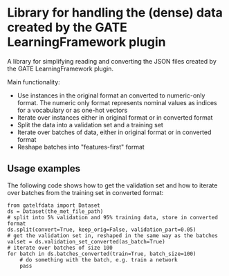 # Library for handling the (dense) data created by the GATE LearningFramework plugin

A library for simplifying reading and converting the JSON files created by the
GATE LearningFramework plugin.

Main functionality:
* Use instances in the original format an converted to numeric-only format. The
  numeric only format represents nominal values as indices for a vocabulary or
  as one-hot vectors
* Iterate over instances either in original format or in converted format
* Split the data into a validation set and a training set
* Iterate over batches of data, either in original format or in converted format
* Reshape batches into "features-first" format

## Usage examples

The following code shows how to get the validation set and how to iterate
over batches from the training set in converted format:
```
from gatelfdata import Dataset
ds = Dataset(the_met_file_path)
# split into 5% validation and 95% training data, store in converted format
ds.split(convert=True, keep_orig=False, validation_part=0.05)
# get the validation set in, reshaped in the same way as the batches
valset = ds.validation_set_converted(as_batch=True)
# iterate over batches of size 100
for batch in ds.batches_converted(train=True, batch_size=100)
    # do something with the batch, e.g. train a network
    pass
```
